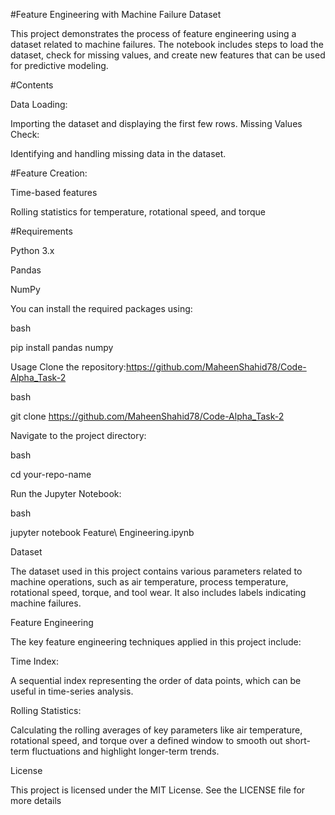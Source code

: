 #Feature Engineering with Machine Failure Dataset

This project demonstrates the process of feature engineering using a dataset related to machine failures. The notebook includes steps to load the dataset, check for missing values, and create new features that can be used for predictive modeling.

#Contents

Data Loading: 

Importing the dataset and displaying the first few rows.
Missing Values Check:

Identifying and handling missing data in the dataset.

#Feature Creation:

Time-based features

Rolling statistics for temperature, rotational speed, and torque

#Requirements

Python 3.x

Pandas

NumPy

You can install the required packages using:

bash

pip install pandas
numpy

Usage
Clone the repository:https://github.com/MaheenShahid78/Code-Alpha_Task-2

bash

git clone https://github.com/MaheenShahid78/Code-Alpha_Task-2

Navigate to the project directory:

bash

cd your-repo-name

Run the Jupyter Notebook:

bash

jupyter notebook Feature\ Engineering.ipynb

Dataset

The dataset used in this project contains various parameters related to machine operations, such as air temperature, process temperature, rotational speed, torque, and tool wear. It also includes labels indicating machine failures.

Feature Engineering

The key feature engineering techniques applied in this project include:

Time Index:

A sequential index representing the order of data points, which can be useful in time-series analysis.

Rolling Statistics: 

Calculating the rolling averages of key parameters like air temperature, rotational speed, and torque over a defined window to smooth out short-term fluctuations and highlight longer-term trends.

License

This project is licensed under the MIT License. See the LICENSE file for more details
